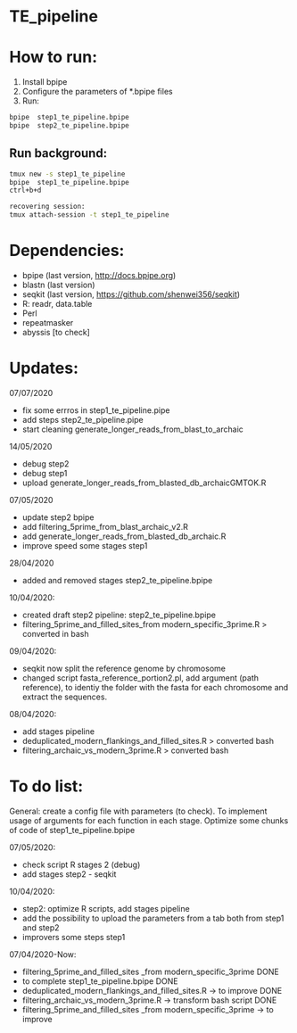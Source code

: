 # TE_pipeline
 
# How to run:
1) Install bpipe
2) Configure the parameters of *.bpipe files 
3) Run:

```bash
bpipe  step1_te_pipeline.bpipe
bpipe  step2_te_pipeline.bpipe
```
## Run background:
```bash
tmux new -s step1_te_pipeline
bpipe  step1_te_pipeline.bpipe
ctrl+b+d

recovering session:
tmux attach-session -t step1_te_pipeline
```

# Dependencies:
- bpipe (last version, http://docs.bpipe.org)
- blastn (last version)
- seqkit (last version, https://github.com/shenwei356/seqkit)
- R: readr, data.table
- Perl
- repeatmasker
- abyssis [to check]

# Updates:
07/07/2020
- fix some errros in step1_te_pipeline.pipe
- add steps step2_te_pipeline.pipe
- start cleaning generate_longer_reads_from_blast_to_archaic

14/05/2020
- debug step2
- debug step1
- upload generate_longer_reads_from_blasted_db_archaicGMTOK.R

07/05/2020
- update step2 bpipe
- add filtering_5prime_from_blast_archaic_v2.R
- add generate_longer_reads_from_blasted_db_archaic.R
- improve speed some stages step1 

28/04/2020
- added and removed stages step2_te_pipeline.bpipe

10/04/2020:
- created draft step2 pipeline: step2_te_pipeline.bpipe
- filtering_5prime_and_filled_sites_from modern_specific_3prime.R > converted in bash 

09/04/2020:
- seqkit now split the reference genome by chromosome
- changed script fasta_reference_portion2.pl, add argument (path reference), to identiy the folder with the fasta for each chromosome and extract the sequences. 

08/04/2020: 
- add stages pipeline
- deduplicated_modern_flankings_and_filled_sites.R > converted bash 
- filtering_archaic_vs_modern_3prime.R >  converted bash 

# To do list:
General: create a config file with parameters (to check). To implement usage of arguments for each function in each stage. Optimize some chunks of code of step1_te_pipeline.bpipe

07/05/2020:
- check script R stages 2 (debug)
- add stages step2 - seqkit 

10/04/2020:
- step2: optimize R scripts, add stages pipeline
- add the possibility to upload the parameters from a tab both from step1 and step2
- improvers some steps step1

07/04/2020-Now: 
- filtering_5prime_and_filled_sites _from modern_specific_3prime  DONE
- to complete step1_te_pipeline.bpipe DONE 
- deduplicated_modern_flankings_and_filled_sites.R -> to improve DONE
- filtering_archaic_vs_modern_3prime.R  -> transform bash script DONE
- filtering_5prime_and_filled_sites _from modern_specific_3prime  -> to improve
